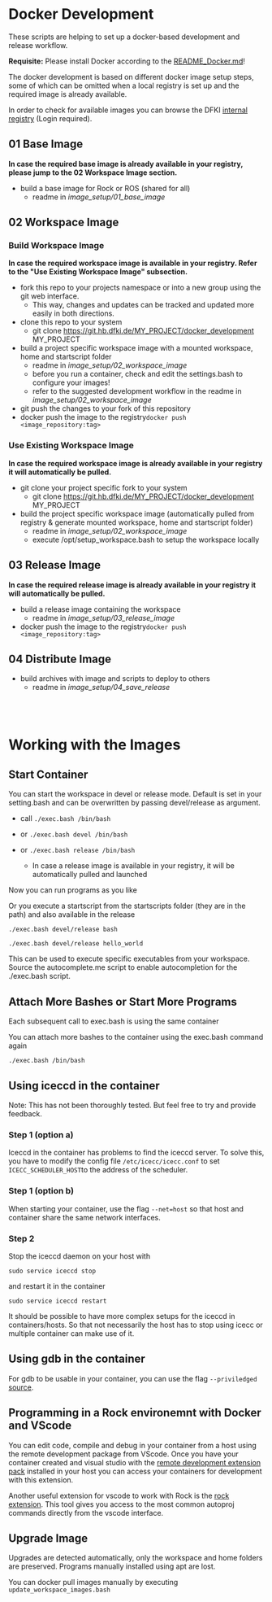 # Docker Development 

These scripts are helping to set up a docker-based development and release workflow.

**Requisite:** Please install Docker according to the [README_Docker.md](README_Docker.md)!

The docker development is based on different docker image setup steps, some of which can be omitted when a local registry is set up and the required image is already available.

In order to check for available images you can browse the DFKI [internal registry](https://d-reg.hb.dfki.de/repositories) (Login required).

## 01 Base Image
**In case the required base image is already available in your registry, please jump to the 02 Workspace Image section.**

* build a base image for Rock or ROS (shared for all)
   * readme in _image_setup/01_base_image_

## 02 Workspace Image

### Build Workspace Image
**In case the required workspace image is available in your registry. Refer to the "Use Existing Workspace Image" subsection.**
* fork this repo to your projects namespace or into a new group using the git web interface.
   * This way, changes and updates can be tracked and updated more easily in both directions.
* clone this repo to your system
   * git clone https://git.hb.dfki.de/MY_PROJECT/docker_development MY_PROJECT
* build a project specific workspace image with a mounted workspace, home and startscript folder
   * readme in _image_setup/02_workspace_image_
   * before you run a container, check and edit the settings.bash to configure your images!
   * refer to the suggested development workflow in the readme in _image_setup/02_workspace_image_
* git push the changes to your fork of this repository
* docker push the image to the registry```docker push <image_repository:tag>```

### Use Existing Workspace Image
**In case the required workspace image is already available in your registry it will automatically be pulled.**
* git clone your project specific fork to your system
   * git clone https://git.hb.dfki.de/MY_PROJECT/docker_development MY_PROJECT
* build the project specific workspace image (automatically pulled from registry & generate mounted workspace, home and startscript folder)
   * readme in _image_setup/02_workspace_image_
   * execute /opt/setup_workspace.bash to setup the workspace locally

## 03 Release Image
**In case the required release image is already available in your registry it will automatically be pulled.**
* build a release image containing the workspace
   * readme in _image_setup/03_release_image_
* docker push the image to the registry```docker push <image_repository:tag>```


## 04 Distribute Image
* build archives with image and scripts to deploy to others
   * readme in _image_setup/04_save_release_

<br></br>

# Working with the Images

## Start Container

You can start the workspace in devel or release mode. Default is set in your setting.bash and can be overwritten by passing devel/release as argument.

* call ```./exec.bash /bin/bash```
* or ```./exec.bash devel /bin/bash```
* or ```./exec.bash release /bin/bash```
 
  * In case a release image is available in your registry, it will be automatically pulled and launched

Now you can run programs as you like

Or you execute a startscript from the startscripts folder (they are in the path) and also available in the release

```./exec.bash devel/release bash```

```./exec.bash devel/release hello_world```

This can be used to execute specific executables from your workspace. Source the autocomplete.me script to enable autocompletion for the ./exec.bash script.


## Attach More Bashes or Start More Programs

Each subsequent call to exec.bash is using the same container

You can attach more bashes to the container using the exec.bash command again

```./exec.bash /bin/bash```

## Using iceccd in the container

Note: This has not been thoroughly tested. But feel free to try and provide feedback.

### Step 1 (option a)

Iceccd in the container has problems to find the iceccd server. To solve this, you have to modify the config file  `/etc/icecc/icecc.conf` to set `ICECC_SCHEDULER_HOST`to the address of the scheduler. 

### Step 1 (option b)

When starting your container, use the flag  `--net=host` so that host and container share the same network interfaces.

### Step 2

Stop the iceccd daemon on your host with

```
sudo service iceccd stop
```

and restart it in the container

```
sudo service iceccd restart
```

It should be possible to have more complex setups for the iceccd in containers/hosts. So that not necessarily the host has to stop using icecc or multiple container can make use of it.

## Using gdb in the container

For gdb to be usable in your container, you can use the flag  `--priviledged` [source](https://hub.docker.com/r/andyneff/hello-world-gdb).

## Programming in a Rock environemnt with Docker and VScode

You can edit code, compile and debug in your container from a host using the remote development package from VScode. Once you have your container created and visual studio with the [remote development extension pack](https://marketplace.visualstudio.com/items?itemName=ms-vscode-remote.vscode-remote-extensionpack) installed in your host you can access your containers for development with this extension.

Another useful extension for vscode to work with Rock is the [rock extension](https://marketplace.visualstudio.com/items?itemName=rock-robotics.rock). This tool gives you access to the most common autoproj commands directly from the vscode interface.

## Upgrade Image

Upgrades are detected automatically, only the workspace and home folders are preserved.
Programs manually installed using apt are lost.

You can docker pull images manually by executing ```update_workspace_images.bash```